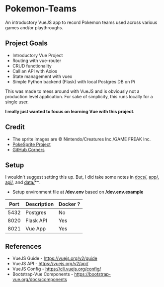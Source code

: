 # Pokemon-Teams

An introductory VueJS app to record Pokemon teams used across various games and/or playthroughs.


## Project Goals
* Introductory Vue Project
* Routing with vue-router
* CRUD functionality
* Call an API with Axios
* State management with vuex
* Simple Python backend (Flask) with local Postgres DB on Pi

This was made to mess around with VueJS and is obviously not a production level application.
For sake of simplicity, this runs locally for a single user. 

**I really just wanted to focus on learning Vue with this project.**


## Credit
* The sprite images are © Nintendo/Creatures Inc./GAME FREAK Inc.
* [PokeSprite Project](https://github.com/msikma/pokesprite)
* [GitHub Corners](https://github.com/tholman/github-corners)


## Setup
I wouldn't suggest setting this up.
But, I did take some notes in [docs/](docs/), [app/](app/), [api/](api/), and [data/](data/)**.

* Setup environment file at **/dev.env** based on **/dev.env.example**


| Port | Description | Docker ? |
| ---- | ----------- | -------- |
| 5432 | Postgres    | No       |
| 8020 | Flask API   | Yes      |
| 8021 | Vue App     | Yes      |


## References
* VueJS Guide - https://vuejs.org/v2/guide
* VueJS API - https://vuejs.org/v2/api/
* VueJS Config - https://cli.vuejs.org/config/
* Bootstrap-Vue Components - https://bootstrap-vue.org/docs/components